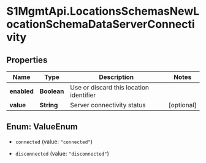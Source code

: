 # S1MgmtApi.LocationsSchemasNewLocationSchemaDataServerConnectivity

## Properties
Name | Type | Description | Notes
------------ | ------------- | ------------- | -------------
**enabled** | **Boolean** | Use or discard this location identifier | 
**value** | **String** | Server connectivity status | [optional] 


<a name="ValueEnum"></a>
## Enum: ValueEnum


* `connected` (value: `"connected"`)

* `disconnected` (value: `"disconnected"`)




